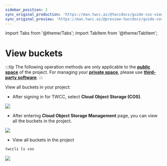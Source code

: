 ```yaml
---
sidebar_position: 2
sync_original_production: 'https://man.twcc.ai/@twccdocs/guide-cos-view-bucket-en' 
sync_original_preview: 'https://man.twcc.ai/@preview-twccdocs/guide-cos-view-bucket-en'
---
```

import Tabs from '@theme/Tabs';
import TabItem from '@theme/TabItem';

# View buckets

:::tip
The following operation methods are only applicable to the [<ins>**public space**<i class="fa fa-question-circle fa-question-circle-for-service" aria-hidden="true"></i></ins>](https://man.twcc.ai/@preview-twccdocs/doc-cos-main-en/%2F%40TWSC%2Fcos-overview-en) of the project. For managing your [<ins>**private space**<i class="fa fa-question-circle fa-question-circle-for-service" aria-hidden="true"></i></ins>](https://man.twcc.ai/@preview-twccdocs/doc-cos-main-en/%2F%40TWSC%2Fcos-overview-en), please use [<ins>**third-party software**</ins>](https://man.twcc.ai/@preview-twccdocs/doc-cos-main-en/https%3A%2F%2Fman.twcc.ai%2F%40TWSC%2Fguide-cos-connect-info-en).
:::

View all buckets in your project:

<!-- 1 start -->

<Tabs>
  <TabItem value="TWCC Portal" label="TWCC Portal" default>
   

- After signing in for TWCC, select <b>Cloud Object Storage (COS)</b>.


![](https://cos.twcc.ai/SYS-MANUAL/uploads/upload_bd4197c43bc416f3329e6dbc475fed56.png)



- After entering <b>Cloud Object Storage Management</b> page, you can view all the buckets in the project.

![](https://cos.twcc.ai/SYS-MANUAL/uploads/upload_0ed5a1dd57edd31b8a1d55d1741c45f1.png)



  </TabItem>
  <TabItem value="TWCC CLI" label="TWCC CLI">
    

- View all buckets in the project


```bash
twccli ls cos
```
![](https://cos.twcc.ai/SYS-MANUAL/uploads/upload_b1497483a1367bb6cae188b80298199b.png)


  </TabItem>
</Tabs>
